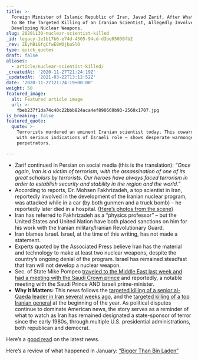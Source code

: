 ```yaml
---
title: >-
  Foreign Minister of Islamic Republic of Iran, Javad Zarif, After What Appears
  to Be the Targeted Killing of an Iranian Scientist, Allegedly Involved in
  Developing Nuclear Weapons.
slug: 20201130-nuclear-scientist-killed
_id: legacy-1e1b17b6-e74d-4505-94cd-d3be05030fb2
_rev: ZEyhBiGfgCfwE8WOjbuSlO
type: quick_quotes
draft: false
aliases:
  - article/nuclear-scientist-killed/
_createdAt: '2020-11-27T21:24:19Z'
_updatedAt: '2021-03-22T13:12:52Z'
date: '2020-11-27T21:24:19+00:00'
weight: 50
featured_image:
  alt: Featured article image
  url: >-
    fbeb237f1da74c40c22bbb824aca4ef890669b93-2560x1707.jpg
is_breaking: false
featured_quote:
  quote: >-
    Terrorists murdered an eminent Iranian scientist today. This cowardice —
    with serious indications of Israeli role — shows desperate warmongering of
    perpetrators.

---
```

* Zarif continued in Persian on social media (this is the translation): _“Once again, Iran is a victim of terrorism, with the assassination of one of its great scholars by terrorists. Our heroes have always faced terrorism in order to establish security and stability in the region and the world.”_
* According to reports, Dr. Mohsen Fakhrizadeh, a top scientist in Iran, reportedly involved in the development of the Iranian nuclear program, was attacked while in a car (by both gunmen and a truck bomb) – he reportedly later died in a hospital. [(Here’s photos from the scene)](https://www.cnbc.com/2020/11/27/top-iranian-nuclear-scientist-assassinated.html)
* Iran has referred to Fakhrizadeh as a “physics professor” – but the United States and United Nation have both placed sanctions on him for his work with the Iranian military/Iranian Revolutionary Guard.
* Iran blames Israel. Israel, at the time of this writing, has not made a statement.
* Experts quoted by the Associated Press believe Iran has the material and technology to make at least two nuclear weapons, despite the country’s ongoing denial of the program. Israel has remained steadfast that Iran will not develop a nuclear weapon.
* Sec. of State Mike Pompeo [traveled to the Middle East last week and had a meeting with the Saudi Crown prince](https://www.state.gov/secretary-pompeos-meeting-with-saudi-crown-prince-mohammed-bin-salman-bin-abdulaziz-al-saud/) and reportedly, a notable meeting with the Saudi Prince AND Israeli prime-minister.
* **Why It Matters:** This news follows the [targeted killing of a senior al-Qaeda leader in Iran several weeks ago](https://www.nytimes.com/2020/11/13/world/middleeast/al-masri-abdullah-qaeda-dead.html), and the [targeted killing of a top Iranian general](https://smarthernews.com/iran-and-america-2020/) at the beginning of the year. As political disputes continue to dominate American news, the story serves as a reminder of what to watch as Iran has remained designated a state-sponsor of terror since the early 1980s, through multiple U.S. presidential administrations, both republican and democrat.

Here’s a [good read](https://apnews.com/article/dubai-iran-united-arab-emirates-nuclear-weapons-israel-28d7c6e4abec1b82f2d2f3ad649bbe01) on the latest news.

Here’s a review of what happened in January: [“Bigger Than Bin Laden”](https://smarthernews.com/iran-and-america-2020/)